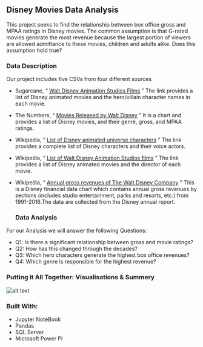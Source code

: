 ## Disney Movies Data Analysis 
This project seeks to find the relationship between box office gross and MPAA ratings in Disney
movies. The common assumption is that G-rated movies generate the most revenue because
the largest portion of viewers are allowed admittance to these movies, children and adults alike.
Does this assumption hold true?

### Data Description
Our project includes five CSVs from four different sources

* Sugarcane, “ [Walt Disney Animation Studios Films](https://www.ixl.com/?partner=sugarcane1&adGroup=homepage&utm_source=sugarcane&utm_campaign=homepage) ”
  The link provides a list of Disney animated movies and the hero/villain character names in each movie.
* The Numbers, “ [Movies Released by Walt Disney](https://www.the-numbers.com/movies/distributor/Walt-Disney#tab=year) ”
  It is a chart and provides a list of Disney movies, and their genre, gross, and MPAA ratings.
* Wikipedia, “ [List of Disney animated universe characters](https://en.wikipedia.org/wiki/List_of_Disney_animated_universe_characters) ” 
The link provides a complete list of Disney characters and their voice actors.
* Wikipedia, “ [List of Walt Disney Animation Studios films](https://en.wikipedia.org/wiki/List_of_Walt_Disney_Animation_Studios_films) ”
  The link provides a list of Disney animated movies and the director of each
  movie.
* Wikipedia, “ [Annual gross revenues of The Walt Disney Company](https://en.wikipedia.org/wiki/The_Walt_Disney_Company#Financial_data) ”
  This is a Disney financial data chart which contains annual gross revenues by
  sections (includes studio entertainment, parks and resorts, etc.) from 1991-2016.The data are collected from the Disney annual report.


  ### Data Analysis
For our Analysis we will answer the following Questions:

* Q1: Is there a significant relationship between gross and movie ratings?
* Q2: How has this changed through the decades?
* Q3: Which hero characters generate the highest box office revenues?
* Q4: Which genre is responsible for the highest revenue?


### Putting it All Together: Visualisations & Summery 

![alt text](https://github.com/reomario/Data-Analysis-Projects/blob/main/Disney%20Movies/Report.PNG)


### Built With:
* Jupyter NoteBook
* Pandas
* SQL Server
* Microsoft Power PI
